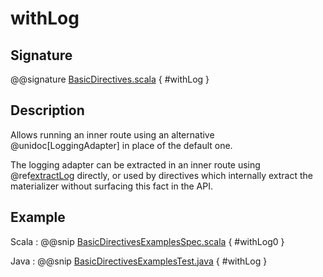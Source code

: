 # withLog

## Signature

@@signature [BasicDirectives.scala]($akka-http$/akka-http/src/main/scala/akka/http/scaladsl/server/directives/BasicDirectives.scala) { #withLog }

## Description

Allows running an inner route using an alternative @unidoc[LoggingAdapter] in place of the default one.

The logging adapter can be extracted in an inner route using @ref[extractLog](extractLog.md) directly,
or used by directives which internally extract the materializer without surfacing this fact in the API.

## Example

Scala
:  @@snip [BasicDirectivesExamplesSpec.scala]($test$/scala/docs/http/scaladsl/server/directives/BasicDirectivesExamplesSpec.scala) { #withLog0 }

Java
:  @@snip [BasicDirectivesExamplesTest.java]($test$/java/docs/http/javadsl/server/directives/BasicDirectivesExamplesTest.java) { #withLog }
